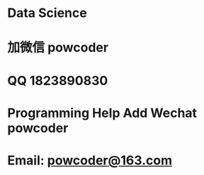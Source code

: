# Data Science
# 加微信 powcoder

# QQ 1823890830

# Programming Help Add Wechat powcoder

# Email: powcoder@163.com

